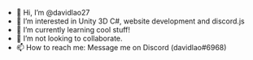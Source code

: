 - 👋 Hi, I’m @davidlao27
- 👀 I’m interested in Unity 3D C#, website development and discord.js
- 🌱 I’m currently learning cool stuff!
- 💞️ I’m not looking to collaborate.
- 📫 How to reach me: Message me on Discord (davidlao#6968)

<!---
davidlao27/davidlao27 is a ✨ special ✨ repository because its `README.md` (this file) appears on your GitHub profile.
You can click the Preview link to take a look at your changes.
--->
